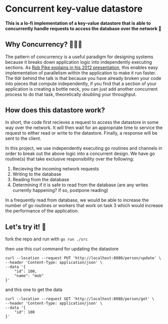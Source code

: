 # Concurrent key-value datastore

#### This is a lo-fi implementation of a key-value datastore that is able to concurrently handle requests to access the database over the network 📖

## Why Concurrency? 🐝🐝🐝

The pattern of concurrency is a useful paradigm for designing systems because it breaks down application logic into independently executing sections.  As [Rob Pike explains in his 2012 presentation](http://www.youtube.com/watch?v=f6kdp27TYZs), this enables easy implementation of parallelism within the application to make it run faster.  The tldr behind the talk is that because you have already broken your code into pieces that compute independently, if you find that a section of your application is creating a bottle neck, you can just add another concurrent process to do that task, theoretically doubling your throughput.

## How does this datastore work?

In short, the code first recieves a request to access the datastore in some way over the network.  It will then wait for an appropriate time to service the request to either read or write to the datastore.  Finally, a response will be sent to the client.

In this project, we use independently executing go routines and channels in order to break out the above logic into a concurrent design.
We have go routine(s) that take exclusive responsibility over the following:
1. Recieving the incoming network requests
2. Writing to the database
3. Reading from the database
4. Determining if it is safe to read from the database (are any writes currently happening?  If so, postpone reading)

In a frequently read from database, we would be able to increase the number of go routines or workers that work on task 3 which would increase the performance of the application.

## Let's try it! 🧪
fork the repo and run with ``` go run ./src ```

then use this curl command for updating the datastore
```
curl --location --request PUT 'http://localhost:8080/person/update' \
--header 'Content-Type: application/json' \
--data '{
    "id": 100,
    "name": "mob"
}'
```

and this one to get the data
```
curl --location --request GET 'http://localhost:8080/person/get' \
--header 'Content-Type: application/json' \
--data '{
    "id": 100
}'
```
